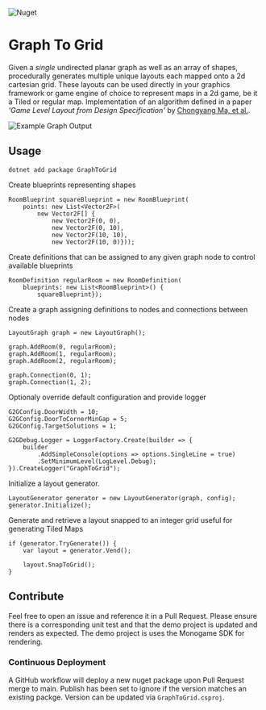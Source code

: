 
![Nuget](https://img.shields.io/nuget/v/GraphToGrid)

# Graph To Grid

Given a _single_ undirected planar graph as well as an array of shapes, procedurally generates multiple unique layouts each mapped onto a 2d cartesian grid. These layouts can be used directly in your graphics framework or game engine of choice to represent maps in a 2d game, be it a Tiled or regular map. Implementation of an algorithm defined in a paper _'Game Level Layout from Design Specification'_ by [Chongyang Ma, et al.](http://chongyangma.com/publications/gl/index.html "Game Level Layout from Design Specification"). 

![Example Graph Output](https://github.com/Karatakos/graph-to-map/assets/6386987/27497c64-c991-4d65-bebf-5db450822661)

## Usage

```dotnet add package GraphToGrid```

Create blueprints representing shapes
```
RoomBlueprint squareBlueprint = new RoomBlueprint(
    points: new List<Vector2F>(
        new Vector2F[] {
            new Vector2F(0, 0), 
            new Vector2F(0, 10),
            new Vector2F(10, 10),
            new Vector2F(10, 0)}));
```

Create definitions that can be assigned to any given graph node to control available blueprints
```
RoomDefinition regularRoom = new RoomDefinition( 
    blueprints: new List<RoomBlueprint>() {
        squareBlueprint});
```

Create a graph assigning definitions to nodes and connections between nodes
```
LayoutGraph graph = new LayoutGraph();

graph.AddRoom(0, regularRoom);
graph.AddRoom(1, regularRoom);
graph.AddRoom(2, regularRoom);

graph.Connection(0, 1);
graph.Connection(1, 2);
```

Optionaly override default configuration and provide logger 
```
G2GConfig.DoorWidth = 10;
G2GConfig.DoorToCornerMinGap = 5;
G2GConfig.TargetSolutions = 1;

G2GDebug.Logger = LoggerFactory.Create(builder => {
    builder
        .AddSimpleConsole(options => options.SingleLine = true)
        .SetMinimumLevel(LogLevel.Debug);
}).CreateLogger("GraphToGrid");
```

Initialize a layout generator.
```
LayoutGenerator generator = new LayoutGenerator(graph, config);
generator.Initialize(); 
```

Generate and retrieve a layout snapped to an integer grid useful for generating Tiled Maps
```
if (generator.TryGenerate()) {
    var layout = generator.Vend();

    layout.SnapToGrid(); 
}
```

## Contribute

Feel free to open an issue and reference it in a Pull Request. Please ensure there is a corresponding unit test and that the demo project is updated and renders as expected. The demo project is uses the Monogame SDK for rendering.

### Continuous Deployment

A GitHub workflow will deploy a new nuget package upon Pull Request merge to main. Publish has been set to ignore if the version matches an existing packge. Version can be updated via ```GraphToGrid.csproj```.
